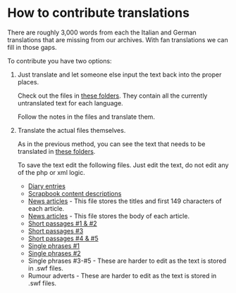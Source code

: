 # How to contribute translations

There are roughly 3,000 words from each the Italian and German translations that are missing from our archives. With fan translations we can fill in those gaps.

To contribute you have two options:

1. Just translate and let someone else input the text back into the proper places.

   Check out the files in [these folders](https://github.com/jkrowling-official-website/jkrowling-official-website/tree/master/Contributing_Translations). They contain all the currently untranslated text for each language.
 
   Follow the notes in the files and translate them.

2. Translate the actual files themselves.

   As in the previous method, you can see the text that needs to be translated in [these folders](https://github.com/jkrowling-official-website/jkrowling-official-website/tree/master/Contributing%20Translations).
 
   To save the text edit the following files. Just edit the text, do not edit any of the php or xml logic.
 
   - [Diary entries](https://github.com/jkrowling-official-website/jkrowling-official-website/blob/master/cfm/desktop.php)
   - [Scrapbook content descriptions](https://github.com/jkrowling-official-website/jkrowling-official-website/blob/master/cfm/secretcontent_get.php)
   - [News articles](https://github.com/jkrowling-official-website/jkrowling-official-website/blob/master/cfm/news_listarchive.php) - This file stores the titles and first 149 characters of each article.
   - [News articles](https://github.com/jkrowling-official-website/jkrowling-official-website/blob/master/cfm/news_getarticle.php) - This file stores the body of each article.
   - [Short passages #1 & #2](https://github.com/jkrowling-official-website/jkrowling-official-website/blob/master/cfm/fansites.php)
   - [Short passages #3](https://github.com/jkrowling-official-website/jkrowling-official-website/blob/master/cfm/faq_poll.php)
   - [Short passages #4 & #5](https://github.com/jkrowling-official-website/jkrowling-official-website/blob/master/cfm/secretcontent_get.php)
   - [Single phrases #1](https://github.com/jkrowling-official-website/jkrowling-official-website/blob/master/cfm/rubbishbin.php)
   - [Single phrases #2](https://github.com/jkrowling-official-website/jkrowling-official-website/blob/master/cfm/exam_get.php)
   - Single phrases #3-#5 - These are harder to edit as the text is stored in .swf files.
   - Rumour adverts - These are harder to edit as the text is stored in .swf files.
